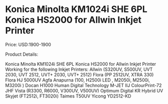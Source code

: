 # Konica Minolta KM1024i SHE 6PL Konica HS2000 for Allwin Inkjet Printer

Price: USD:1900-1900

Product Details:

Konica Minolta KM1024i SHE 6PL Konica HS2000 for Allwin Inkjet Printer
Working for the following Inkjet Printers:
Allwin (S320UV, S500UV, UVT 2030, UVT 2512, UVT+ 2030, UVT+ 2512)
Flora (PP 2512UV, XTRA 330)
Flora HJ 5000UV
Agfa Anapurna (100, H2500i
LED
, M2050i, M2500i, M3200i )
Docan H1000
Human Digital Technology M-JET
IIJ ColourPrint-72
JHF Vista (R3300, R6000, V300UV, V500UV)
Optimum Digital KR Hybrid UV
Skyjet (FT2512i, FT3020i)
Taimes T50UV
Yicong YD2512-KD
